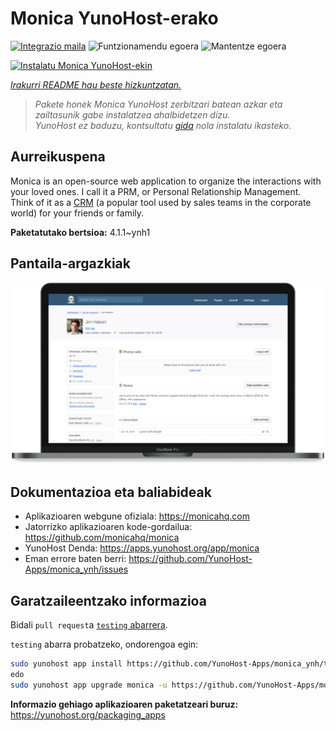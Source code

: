 <!--
Ohart ongi: README hau automatikoki sortu da <https://github.com/YunoHost/apps/tree/master/tools/readme_generator>ri esker
EZ editatu eskuz.
-->

# Monica YunoHost-erako

[![Integrazio maila](https://dash.yunohost.org/integration/monica.svg)](https://dash.yunohost.org/appci/app/monica) ![Funtzionamendu egoera](https://ci-apps.yunohost.org/ci/badges/monica.status.svg) ![Mantentze egoera](https://ci-apps.yunohost.org/ci/badges/monica.maintain.svg)

[![Instalatu Monica YunoHost-ekin](https://install-app.yunohost.org/install-with-yunohost.svg)](https://install-app.yunohost.org/?app=monica)

*[Irakurri README hau beste hizkuntzatan.](./ALL_README.md)*

> *Pakete honek Monica YunoHost zerbitzari batean azkar eta zailtasunik gabe instalatzea ahalbidetzen dizu.*  
> *YunoHost ez baduzu, kontsultatu [gida](https://yunohost.org/install) nola instalatu ikasteko.*

## Aurreikuspena

Monica is an open-source web application to organize the interactions with your loved ones. I call it a PRM, or Personal Relationship Management. Think of it as a [CRM](https://en.wikipedia.org/wiki/Customer_relationship_management) (a popular tool used by sales teams in the corporate world) for your friends or family.


**Paketatutako bertsioa:** 4.1.1~ynh1

## Pantaila-argazkiak

![Monica(r)en pantaila-argazkia](./doc/screenshots/main-app.png)

## Dokumentazioa eta baliabideak

- Aplikazioaren webgune ofiziala: <https://monicahq.com>
- Jatorrizko aplikazioaren kode-gordailua: <https://github.com/monicahq/monica>
- YunoHost Denda: <https://apps.yunohost.org/app/monica>
- Eman errore baten berri: <https://github.com/YunoHost-Apps/monica_ynh/issues>

## Garatzaileentzako informazioa

Bidali `pull request`a [`testing` abarrera](https://github.com/YunoHost-Apps/monica_ynh/tree/testing).

`testing` abarra probatzeko, ondorengoa egin:

```bash
sudo yunohost app install https://github.com/YunoHost-Apps/monica_ynh/tree/testing --debug
edo
sudo yunohost app upgrade monica -u https://github.com/YunoHost-Apps/monica_ynh/tree/testing --debug
```

**Informazio gehiago aplikazioaren paketatzeari buruz:** <https://yunohost.org/packaging_apps>
